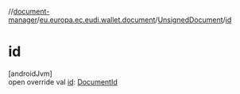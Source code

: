 //[document-manager](../../../index.md)/[eu.europa.ec.eudi.wallet.document](../index.md)/[UnsignedDocument](index.md)/[id](id.md)

# id

[androidJvm]\
open override val [id](id.md): [DocumentId](../index.md#659369697%2FClasslikes%2F1351694608)
